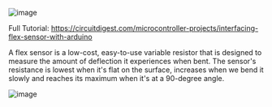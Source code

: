 ![image](https://github.com/Circuit-Digest/Basic-Arduino-Tutorials-for-Beginners-/assets/65025308/03854575-6320-4f82-ab2f-0a4e805c7c89)

Full Tutorial: https://circuitdigest.com/microcontroller-projects/interfacing-flex-sensor-with-arduino

A flex sensor is a low-cost, easy-to-use variable resistor that is designed to measure the amount of deflection it experiences when bent. The sensor's resistance is lowest when it's flat on the surface, increases when we bend it slowly and reaches its maximum when it's at a 90-degree angle.

![image](https://github.com/Circuit-Digest/Basic-Arduino-Tutorials-for-Beginners-/assets/65025308/35d45d95-0c26-4f99-aa57-2fd66b727328)
